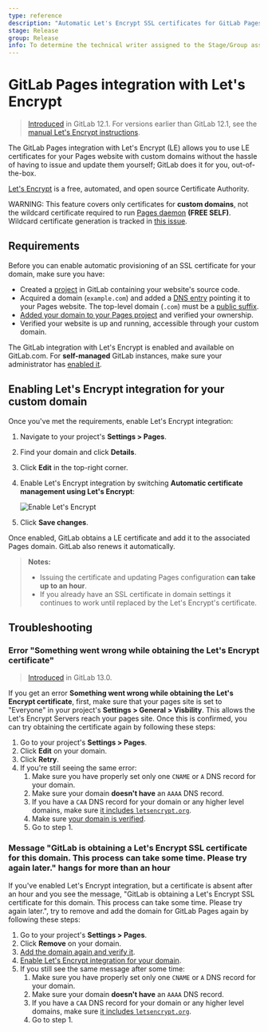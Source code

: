 ```yaml
---
type: reference
description: "Automatic Let's Encrypt SSL certificates for GitLab Pages."
stage: Release
group: Release
info: To determine the technical writer assigned to the Stage/Group associated with this page, see https://about.gitlab.com/handbook/engineering/ux/technical-writing/#assignments
---
```


# GitLab Pages integration with Let's Encrypt

> [Introduced](https://gitlab.com/gitlab-org/gitlab-foss/-/issues/28996) in GitLab 12.1. For versions earlier than GitLab 12.1, see the [manual Let's Encrypt instructions](../lets_encrypt_for_gitlab_pages.md).

The GitLab Pages integration with Let's Encrypt (LE) allows you
to use LE certificates for your Pages website with custom domains
without the hassle of having to issue and update them yourself;
GitLab does it for you, out-of-the-box.

[Let's Encrypt](https://letsencrypt.org) is a free, automated, and
open source Certificate Authority.

WARNING:
This feature covers only certificates for **custom domains**, not the wildcard certificate required to run [Pages daemon](../../../../administration/pages/index.md) **(FREE SELF)**. Wildcard certificate generation is tracked in [this issue](https://gitlab.com/gitlab-org/omnibus-gitlab/-/issues/3342).

## Requirements

Before you can enable automatic provisioning of an SSL certificate for your domain, make sure you have:

- Created a [project](../index.md#getting-started) in GitLab
  containing your website's source code.
- Acquired a domain (`example.com`) and added a [DNS entry](index.md)
  pointing it to your Pages website. The top-level domain (`.com`) must be a
  [public suffix](https://publicsuffix.org/).
- [Added your domain to your Pages project](index.md#1-add-a-custom-domain-to-pages)
  and verified your ownership.
- Verified your website is up and running, accessible through your custom domain.

The GitLab integration with Let's Encrypt is enabled and available on GitLab.com.
For **self-managed** GitLab instances, make sure your administrator has
[enabled it](../../../../administration/pages/index.md#lets-encrypt-integration).

## Enabling Let's Encrypt integration for your custom domain

Once you've met the requirements, enable Let's Encrypt integration:

1. Navigate to your project's **Settings > Pages**.
1. Find your domain and click **Details**.
1. Click **Edit** in the top-right corner.
1. Enable Let's Encrypt integration by switching **Automatic certificate management using Let's Encrypt**:

   ![Enable Let's Encrypt](img/lets_encrypt_integration_v12_1.png)

1. Click **Save changes**.

Once enabled, GitLab obtains a LE certificate and add it to the
associated Pages domain. GitLab also renews it automatically.

> **Notes:**
>
> - Issuing the certificate and updating Pages configuration
>   **can take up to an hour**.
> - If you already have an SSL certificate in domain settings it
>   continues to work until replaced by the Let's Encrypt's certificate.

## Troubleshooting

### Error "Something went wrong while obtaining the Let's Encrypt certificate"

> [Introduced](https://gitlab.com/gitlab-org/gitlab/-/issues/30146) in GitLab 13.0.

If you get an error **Something went wrong while obtaining the Let's Encrypt certificate**, first, make sure that your pages site is set to "Everyone" in your project's **Settings > General > Visbility**. This allows the Let's Encrypt Servers reach your pages site. Once this is confirmed, you can try obtaining the certificate again by following these steps:

1. Go to your project's **Settings > Pages**.
1. Click **Edit** on your domain.
1. Click **Retry**.
1. If you're still seeing the same error:
    1. Make sure you have properly set only one `CNAME` or `A` DNS record for your domain.
    1. Make sure your domain **doesn't have** an `AAAA` DNS record.
    1. If you have a `CAA` DNS record for your domain or any higher level domains, make sure [it includes `letsencrypt.org`](https://letsencrypt.org/docs/caa/).
    1. Make sure [your domain is verified](index.md#1-add-a-custom-domain-to-pages).
    1. Go to step 1.

### Message "GitLab is obtaining a Let's Encrypt SSL certificate for this domain. This process can take some time. Please try again later." hangs for more than an hour

If you've enabled Let's Encrypt integration, but a certificate is absent after an hour and you see the message, "GitLab is obtaining a Let's Encrypt SSL certificate for this domain. This process can take some time. Please try again later.", try to remove and add the domain for GitLab Pages again by following these steps:

1. Go to your project's **Settings > Pages**.
1. Click **Remove** on your domain.
1. [Add the domain again and verify it](index.md#1-add-a-custom-domain-to-pages).
1. [Enable Let's Encrypt integration for your domain](#enabling-lets-encrypt-integration-for-your-custom-domain).
1. If you still see the same message after some time:
    1. Make sure you have properly set only one `CNAME` or `A` DNS record for your domain.
    1. Make sure your domain **doesn't have** an `AAAA` DNS record.
    1. If you have a `CAA` DNS record for your domain or any higher level domains, make sure [it includes `letsencrypt.org`](https://letsencrypt.org/docs/caa/).
    1. Go to step 1.

<!-- Include any troubleshooting steps that you can foresee. If you know beforehand what issues
one might have when setting this up, or when something is changed, or on upgrading, it's
important to describe those, too. Think of things that may go wrong and include them here.
This is important to minimize requests for support, and to avoid doc comments with
questions that you know someone might ask.

Each scenario can be a third-level heading, e.g. `### Getting error message X`.
If you have none to add when creating a doc, leave this section in place
but commented out to help encourage others to add to it in the future. -->
